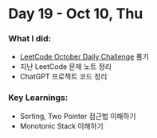 # Day 19 - Oct 10, Thu

### What I did:
- [LeetCode October Daily Challenge](https://leetcode.com/problems/maximum-width-ramp/description/?envType=daily-question&envId=2024-10-10) 풀기
- 지난 LeetCode 문제 노트 정리
- ChatGPT 프로젝트 코드 정리

### Key Learnings:
- Sorting, Two Pointer 접근법 이해하기
- Monotonic Stack 이해하기
